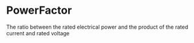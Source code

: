 PowerFactor
===========

The ratio between the rated electrical power and the product of the rated current and rated voltage
